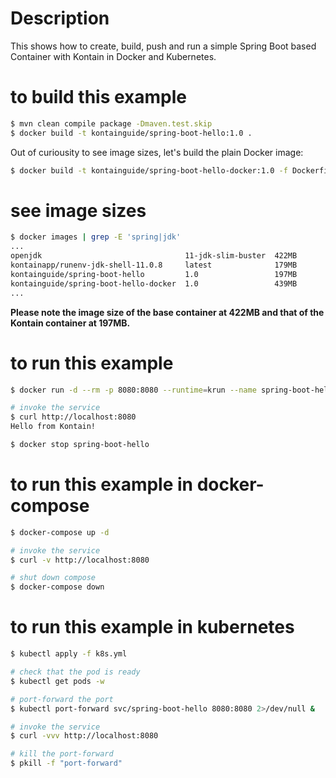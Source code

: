 # Description
This shows how to create, build, push and run a simple Spring Boot based Container with Kontain in Docker and Kubernetes.

# to build this example
```bash
$ mvn clean compile package -Dmaven.test.skip
$ docker build -t kontainguide/spring-boot-hello:1.0 .
```

Out of curiousity to see image sizes, let's build the plain Docker image:
```bash
$ docker build -t kontainguide/spring-boot-hello-docker:1.0 -f Dockerfile.docker .
```

# see image sizes
```bash
$ docker images | grep -E 'spring|jdk'
...
openjdk                                11-jdk-slim-buster  422MB
kontainapp/runenv-jdk-shell-11.0.8     latest              179MB
kontainguide/spring-boot-hello         1.0                 197MB
kontainguide/spring-boot-hello-docker  1.0                 439MB
...
```

**Please note the image size of the base container at 422MB and that of the Kontain container at 197MB.**

# to run this example
```bash
$ docker run -d --rm -p 8080:8080 --runtime=krun --name spring-boot-hello kontainguide/spring-boot-hello:1.0

# invoke the service
$ curl http://localhost:8080
Hello from Kontain!

$ docker stop spring-boot-hello
```

# to run this example in docker-compose
```bash
$ docker-compose up -d

# invoke the service
$ curl -v http://localhost:8080

# shut down compose
$ docker-compose down
```

# to run this example in kubernetes
```bash
$ kubectl apply -f k8s.yml

# check that the pod is ready
$ kubectl get pods -w

# port-forward the port
$ kubectl port-forward svc/spring-boot-hello 8080:8080 2>/dev/null &

# invoke the service
$ curl -vvv http://localhost:8080

# kill the port-forward
$ pkill -f "port-forward"
```
